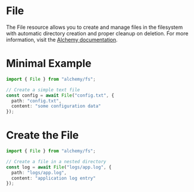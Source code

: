 # File

The File resource allows you to create and manage files in the filesystem with automatic directory creation and proper cleanup on deletion. For more information, visit the [Alchemy documentation](https://alchemy.example.com).

# Minimal Example

```ts
import { File } from "alchemy/fs";

// Create a simple text file
const config = await File("config.txt", {
  path: "config.txt",
  content: "some configuration data"
});
```

# Create the File

```ts
import { File } from "alchemy/fs";

// Create a file in a nested directory
const log = await File("logs/app.log", {
  path: "logs/app.log",
  content: "application log entry"
});
```